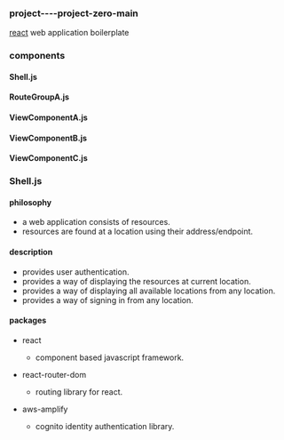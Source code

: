 ### project----project-zero-main  
[react](https://reactjs.org 'react homepage') web application boilerplate  
### components   
#### Shell.js   
#### RouteGroupA.js   
#### ViewComponentA.js  
#### ViewComponentB.js  
#### ViewComponentC.js

### Shell.js
#### philosophy  
* a web application consists of resources.  
* resources are found at a location using their address/endpoint.
#### description
* provides user authentication.
* provides a way of displaying the resources at current location.
* provides a way of displaying all available locations from any location.
* provides a way of signing in from any location.
#### packages
+ react  
  * component based javascript framework.
  
+ react-router-dom  
  * routing library for react.
  
+ aws-amplify  
  * cognito identity authentication library.

